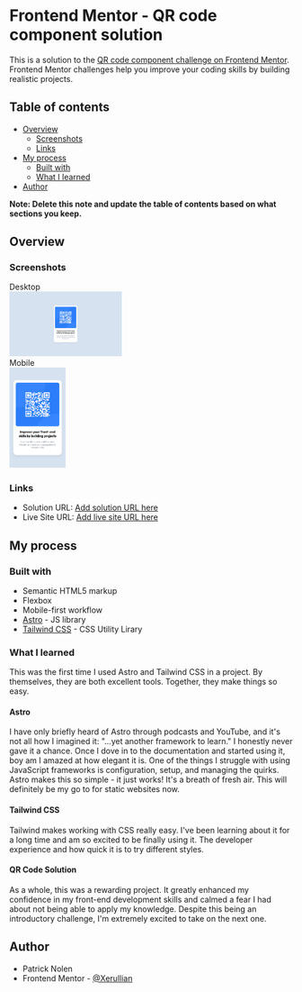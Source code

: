 # Frontend Mentor - QR code component solution

This is a solution to the [QR code component challenge on Frontend Mentor](https://www.frontendmentor.io/challenges/qr-code-component-iux_sIO_H). Frontend Mentor challenges help you improve your coding skills by building realistic projects.

## Table of contents

-   [Overview](#overview)
    -   [Screenshots](#screenshots)
    -   [Links](#links)
-   [My process](#my-process)
    -   [Built with](#built-with)
    -   [What I learned](#what-i-learned)
-   [Author](#author)

**Note: Delete this note and update the table of contents based on what sections you keep.**

## Overview

### Screenshots
Desktop <br>
<img src="./public/images/desktop-view.png" width="200"> <br>
Mobile <br>
<img src="./public/images/mobile-view.png" width="100">

### Links

-   Solution URL: [Add solution URL here](https://your-solution-url.com)
-   Live Site URL: [Add live site URL here](https://your-live-site-url.com)

## My process

### Built with

-   Semantic HTML5 markup
-   Flexbox
-   Mobile-first workflow
-   [Astro](https://astro.build/) - JS library
-   [Tailwind CSS](https://tailwindcss.com/) - CSS Utility Lirary

### What I learned

This was the first time I used Astro and Tailwind CSS in a project. By themselves, they are both excellent tools. Together, they make things so easy.

#### Astro
I have only briefly heard of Astro through podcasts and YouTube, and it's not all how I imagined it: "...yet another framework to learn." 
I honestly never gave it a chance. Once I dove in to the documentation and started using it, boy am I amazed at how elegant it is. One of the things
I struggle with using JavaScript frameworks is configuration, setup, and managing the quirks. Astro makes this so simple - it just works! It's a breath of fresh air.
This will definitely be my go to for static websites now.

#### Tailwind CSS
Tailwind makes working with CSS really easy. I've been learning about it for a long time and am
so excited to be finally using it. The developer experience and how quick it is to try different styles.

#### QR Code Solution

As a whole, this was a rewarding project. It greatly enhanced my confidence in my front-end development skills and
calmed a fear I had about not being able to apply my knowledge. Despite this being an introductory challenge, 
I'm extremely excited to take on the next one.

## Author

-   Patrick Nolen
-   Frontend Mentor - [@Xerullian](https://www.frontendmentor.io/profile/Xerullian)